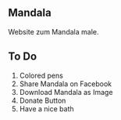 ## Mandala

Website zum Mandala male. 

## To Do

1. Colored pens
2. Share Mandala on Facebook
3. Download Mandala as Image
4. Donate Button
5. Have a nice bath